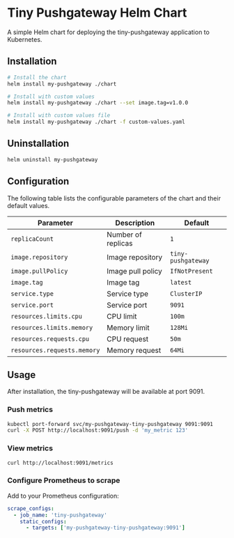 # Tiny Pushgateway Helm Chart

A simple Helm chart for deploying the tiny-pushgateway application to Kubernetes.

## Installation

```bash
# Install the chart
helm install my-pushgateway ./chart

# Install with custom values
helm install my-pushgateway ./chart --set image.tag=v1.0.0

# Install with custom values file
helm install my-pushgateway ./chart -f custom-values.yaml
```

## Uninstallation

```bash
helm uninstall my-pushgateway
```

## Configuration

The following table lists the configurable parameters of the chart and their default values.

| Parameter | Description | Default |
|-----------|-------------|---------|
| `replicaCount` | Number of replicas | `1` |
| `image.repository` | Image repository | `tiny-pushgateway` |
| `image.pullPolicy` | Image pull policy | `IfNotPresent` |
| `image.tag` | Image tag | `latest` |
| `service.type` | Service type | `ClusterIP` |
| `service.port` | Service port | `9091` |
| `resources.limits.cpu` | CPU limit | `100m` |
| `resources.limits.memory` | Memory limit | `128Mi` |
| `resources.requests.cpu` | CPU request | `50m` |
| `resources.requests.memory` | Memory request | `64Mi` |

## Usage

After installation, the tiny-pushgateway will be available at port 9091.

### Push metrics

```bash
kubectl port-forward svc/my-pushgateway-tiny-pushgateway 9091:9091
curl -X POST http://localhost:9091/push -d 'my_metric 123'
```

### View metrics

```bash
curl http://localhost:9091/metrics
```

### Configure Prometheus to scrape

Add to your Prometheus configuration:

```yaml
scrape_configs:
  - job_name: 'tiny-pushgateway'
    static_configs:
      - targets: ['my-pushgateway-tiny-pushgateway:9091']
```
